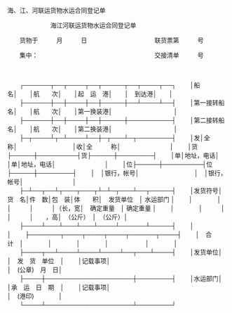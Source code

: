 



海、江、河联运货物水运合同登记单



 

　　　　　　　海江河联运货物水运合同登记单

　　货物于　　　月　　　日　　　　　　　　　　　联货票第　　　号

　　集中：　　　　　　　　　　　　　　　　　　　交接清单　　　号

　　


　　┌──────┬──┬────┬──┬─────┬──┬────┬──┐
　　│船　　　　名│　　│航　　次│　　│起　运　港│　　│　到达港│　　│
　　├──────┼──┼────┼──┼─────┼──┴────┴──┤
　　│第一接转船名│　　│航　　次│　　│第一换装港│　　　　　　　　　　│
　　├──────┼──┼────┼──┼─────┼──────────┤
　　│第二接转船名│　　│航　　次│　　│第二换装港│　　　　　　　　　　│
　　├─┬────┴┬─┴────┴──┼─┬───┴─┬────────┤
　　│发│全　　　称│　　　　　　　　　│收│全　　　称│　　　　　　　　│
　　│货├─────┼─────────┤货├─────┼────────┤
　　│单│地址，电话│　　　　　　　　　│单│地址，电话│　　　　　　　　│
　　│位├─────┼─────────┤位├─────┼────────┤
　　│　│银行，帐号│　　　　　　　　　│　│银行，帐号│　　　　　　　　│
　　├─┴──┬──┴┬───┬───┬┴─┴─┬───┴──┬─────┤
　　│发货符号│货　名│件　数│包　装│体　　积│　发货单位　│ 水运部门 │
　　│　　　　│　　　│　　　│　　　│（长，宽│　确定重量　│ 确定重量 │
　　│　　　　│　　　│　　　│　　　│　　，高│　（公斤）　│　（公斤）│
　　├────┴───┴───┴───┴────┴──────┴─────┤
　　│　　　　　　　　　　　　　　　　　　　　　　　　　　　　　　　　　　│
　　├───────┬────┬────┬────┬──────┬────┤
　　│　合　　　计　│　　　　│　　　　│　　　　│　　　　　　│　　　　│
　　├────┬──┴────┴────┴────┴──┬───┴────┤
　　│发货单位│　　　　　　　　　　　　　　　　　　　　│　发　货　单位　│
　　│记载事项│　　　　　　　　　　　　　　　　　　　　│　(公章)　月　日│
　　├────┼────────────────────┼────────┤
　　│水运部门│　　　　　　　　　　　　　　　　　　　　│承　运　日　期　│
　　│记载事项│　　　　　　　　　　　　　　　　　　　　│　(港印)　　　　│
　　└────┴────────────────────┴────────┘
　　
